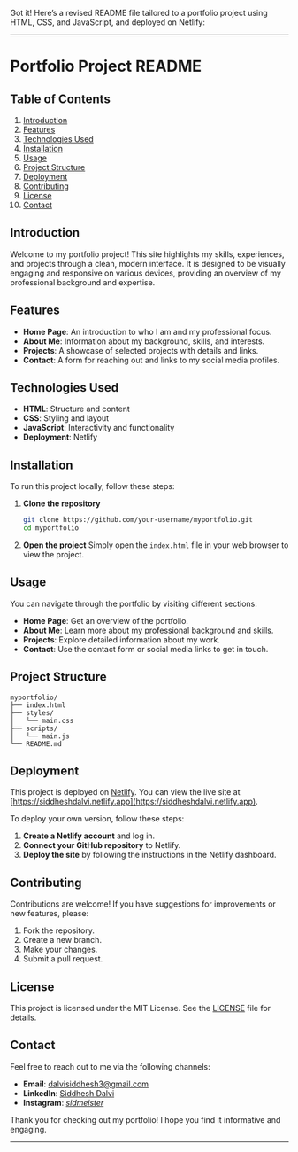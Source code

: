 Got it! Here’s a revised README file tailored to a portfolio project using HTML, CSS, and JavaScript, and deployed on Netlify:

---

# Portfolio Project README

## Table of Contents
1. [Introduction](#introduction)
2. [Features](#features)
3. [Technologies Used](#technologies-used)
4. [Installation](#installation)
5. [Usage](#usage)
6. [Project Structure](#project-structure)
7. [Deployment](#deployment)
8. [Contributing](#contributing)
9. [License](#license)
10. [Contact](#contact)

## Introduction
Welcome to my portfolio project! This site highlights my skills, experiences, and projects through a clean, modern interface. It is designed to be visually engaging and responsive on various devices, providing an overview of my professional background and expertise.

## Features
- **Home Page**: An introduction to who I am and my professional focus.
- **About Me**: Information about my background, skills, and interests.
- **Projects**: A showcase of selected projects with details and links.
- **Contact**: A form for reaching out and links to my social media profiles.

## Technologies Used
- **HTML**: Structure and content
- **CSS**: Styling and layout
- **JavaScript**: Interactivity and functionality
- **Deployment**: Netlify

## Installation
To run this project locally, follow these steps:

1. **Clone the repository**
   ```bash
   git clone https://github.com/your-username/myportfolio.git
   cd myportfolio
   ```

2. **Open the project**
   Simply open the `index.html` file in your web browser to view the project.

## Usage
You can navigate through the portfolio by visiting different sections:

- **Home Page**: Get an overview of the portfolio.
- **About Me**: Learn more about my professional background and skills.
- **Projects**: Explore detailed information about my work.
- **Contact**: Use the contact form or social media links to get in touch.

## Project Structure
```
myportfolio/
├── index.html
├── styles/
│   └── main.css
├── scripts/
│   └── main.js
└── README.md
```

## Deployment
This project is deployed on [Netlify](https://www.netlify.com/). You can view the live site at [https://siddheshdalvi.netlify.app](https://siddheshdalvi.netlify.app). 

To deploy your own version, follow these steps:

1. **Create a Netlify account** and log in.
2. **Connect your GitHub repository** to Netlify.
3. **Deploy the site** by following the instructions in the Netlify dashboard.

## Contributing
Contributions are welcome! If you have suggestions for improvements or new features, please:

1. Fork the repository.
2. Create a new branch.
3. Make your changes.
4. Submit a pull request.

## License
This project is licensed under the MIT License. See the [LICENSE](LICENSE) file for details.

## Contact
Feel free to reach out to me via the following channels:

- **Email**: dalvisiddhesh3@gmail.com
- **LinkedIn**: [Siddhesh Dalvi](https://www.linkedin.com/in/siddheshdalvi22)
- **Instagram**: [_sidmeister_](https://www.instagram.com/_sidmeister_/)

Thank you for checking out my portfolio! I hope you find it informative and engaging.

--- 
